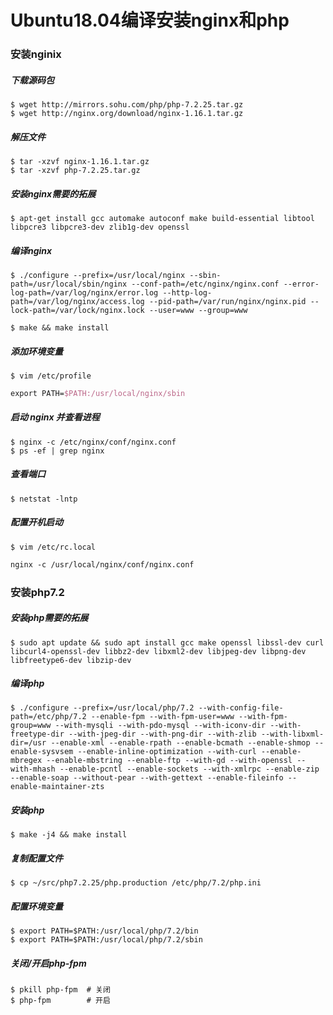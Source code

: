 # Ubuntu18.04编译安装nginx和php

### 安装nginix

##### 下载源码包

```shell
$ wget http://mirrors.sohu.com/php/php-7.2.25.tar.gz
$ wget http://nginx.org/download/nginx-1.16.1.tar.gz
```

##### 解压文件

```shell
$ tar -xzvf nginx-1.16.1.tar.gz
$ tar -xzvf php-7.2.25.tar.gz
```

##### 安装nginx需要的拓展

```shell
$ apt-get install gcc automake autoconf make build-essential libtool libpcre3 libpcre3-dev zlib1g-dev openssl
```

##### 编译nginx

```shell
$ ./configure --prefix=/usr/local/nginx --sbin-path=/usr/local/sbin/nginx --conf-path=/etc/nginx/nginx.conf --error-log-path=/var/log/nginx/error.log --http-log-path=/var/log/nginx/access.log --pid-path=/var/run/nginx/nginx.pid --lock-path=/var/lock/nginx.lock --user=www --group=www

$ make && make install
```

##### 添加环境变量

```shell
$ vim /etc/profile
```

```tex
export PATH=$PATH:/usr/local/nginx/sbin
```

##### 启动 nginx 并查看进程

```shell
$ nginx -c /etc/nginx/conf/nginx.conf
$ ps -ef | grep nginx
```

##### 查看端口

```shell
$ netstat -lntp
```


##### 配置开机启动

```shell
$ vim /etc/rc.local
```

```tex
nginx -c /usr/local/nginx/conf/nginx.conf
```


### 安装php7.2

##### 安装php需要的拓展

```shell
$ sudo apt update && sudo apt install gcc make openssl libssl-dev curl libcurl4-openssl-dev libbz2-dev libxml2-dev libjpeg-dev libpng-dev libfreetype6-dev libzip-dev
```

##### 编译php

```shell
$ ./configure --prefix=/usr/local/php/7.2 --with-config-file-path=/etc/php/7.2 --enable-fpm --with-fpm-user=www --with-fpm-group=www --with-mysqli --with-pdo-mysql --with-iconv-dir --with-freetype-dir --with-jpeg-dir --with-png-dir --with-zlib --with-libxml-dir=/usr --enable-xml --enable-rpath --enable-bcmath --enable-shmop --enable-sysvsem --enable-inline-optimization --with-curl --enable-mbregex --enable-mbstring --enable-ftp --with-gd --with-openssl --with-mhash --enable-pcntl --enable-sockets --with-xmlrpc --enable-zip --enable-soap --without-pear --with-gettext --enable-fileinfo --enable-maintainer-zts
```

##### 安装php

```shell
$ make -j4 && make install
```

##### 复制配置文件

```shell
$ cp ~/src/php7.2.25/php.production /etc/php/7.2/php.ini
```

##### 配置环境变量

```shell
$ export PATH=$PATH:/usr/local/php/7.2/bin
$ export PATH=$PATH:/usr/local/php/7.2/sbin
```

##### 关闭/开启php-fpm

```shell
$ pkill php-fpm  # 关闭
$ php-fpm        # 开启
```
